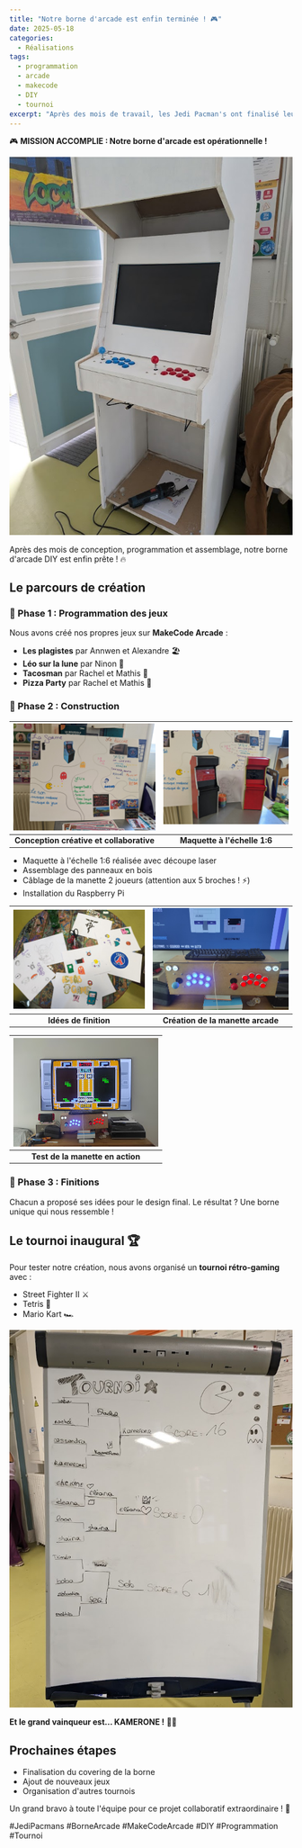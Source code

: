 ```yaml
---
title: "Notre borne d'arcade est enfin terminée ! 🎮"
date: 2025-05-18
categories:
  - Réalisations
tags:
  - programmation
  - arcade
  - makecode
  - DIY
  - tournoi
excerpt: "Après des mois de travail, les Jedi Pacman's ont finalisé leur borne d'arcade DIY et organisé un tournoi inaugural !"
---
```


🎮 **MISSION ACCOMPLIE : Notre borne d'arcade est opérationnelle !**

![Borne d'arcade terminée](/Images/bornefinie.jpg)

Après des mois de conception, programmation et assemblage, notre borne d'arcade DIY est enfin prête ! 🔥

## Le parcours de création

### 🎯 Phase 1 : Programmation des jeux
Nous avons créé nos propres jeux sur **MakeCode Arcade** :
- **Les plagistes** par Annwen et Alexandre 🏖️
- **Léo sur la lune** par Ninon 🌙
- **Tacosman** par Rachel et Mathis 🌮
- **Pizza Party** par Rachel et Mathis 🍕

### 🔧 Phase 2 : Construction

| ![Conception créative](/Images/conception.png) | ![Maquette 1:6](/Images/maquette.png) |
|:----------------------------------------------:|:--------------------------------------:|
| **Conception créative et collaborative** | **Maquette à l'échelle 1:6** |

- Maquette à l'échelle 1:6 réalisée avec découpe laser
- Assemblage des panneaux en bois
- Câblage de la manette 2 joueurs (attention aux 5 broches ! ⚡)
- Installation du Raspberry Pi

| ![Design borne](/Images/ideedesignborne.jpg) | ![Création manette](/Images/manetteborne.jpg) |
|:--------------------------------------------:|:----------------------------------------------:|
| **Idées de finition** | **Création de la manette arcade** |

| ![Test manette](/Images/ecranborne.jpg) |
|:---------------------------------------:|
| **Test de la manette en action** |

### 🎨 Phase 3 : Finitions
Chacun a proposé ses idées pour le design final. Le résultat ? Une borne unique qui nous ressemble !

## Le tournoi inaugural 🏆

Pour tester notre création, nous avons organisé un **tournoi rétro-gaming** avec :
- Street Fighter II ⚔️
- Tetris 🧩
- Mario Kart 🏎️

![Tournoi rétro-gaming](/Images/tournoi.jpg)

**Et le grand vainqueur est... KAMERONE !** 🎉👑

## Prochaines étapes

- Finalisation du covering de la borne
- Ajout de nouveaux jeux
- Organisation d'autres tournois

Un grand bravo à toute l'équipe pour ce projet collaboratif extraordinaire ! 💪

#JediPacmans #BorneArcade #MakeCodeArcade #DIY #Programmation #Tournoi